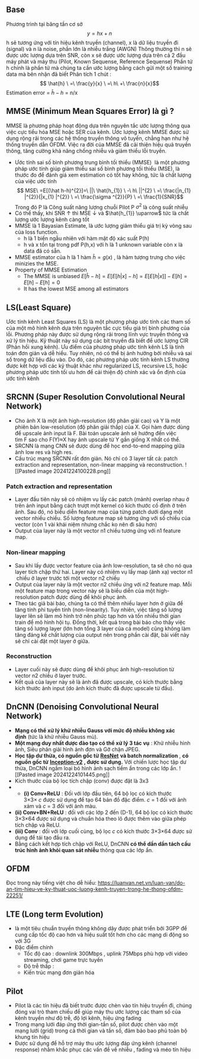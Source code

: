 ## Base
Phương trình tại băng tần cơ sở
$$y = hx + n$$
h sẽ tương ứng với tín hiệu kênh truyền (channel), x là dữ liệu truyền đi (signal) và n là noise, phần lớn là nhiễu trắng (AWGN) 
Thông thường thì n sẽ được ước lượng dựa trên SNR, còn x sẽ được ước lượng dựa trên cả 2 đầu máy phát và máy thu (Pilot, Known Sequense, Reference Sequense)
Phần tử h chính là phần tử mà chúng ta cần ước lượng bằng cách gửi một số training data mà bên nhận đã biết 
Phân tích 1 chút :
$$ \hat{h} \ =\ \frac{y}{x} \ =\ h\ +\ \frac{n}{x}$$
Estimation error = $\hat {h} - h$ = n/x
## MMSE (Minimum Mean Squares Error) là gì ?
MMSE là phương pháp hoạt động dựa trên nguyên tắc ước lượng thông qua việc cực tiểu hóa MSE hoặc SER của kênh. Ước lượng kênh MMSE được sử dụng rộng rãi trong các hệ
thống truyền thông vô tuyến, chẳng hạn như hệ thống truyền dẫn OFDM. Việc ra đời của MMSE đã cải thiện hiệu quả truyền thông, tăng cường khả năng chống nhiễu và giảm thiểu
lỗi truyền.
- Ước tính sai số bình phương trung bình tối thiểu (MMSE)  là một phương pháp ước tính giúp giảm thiểu sai số bình phương tối thiểu (MSE), là thước đo để đánh giá xem estimation có tốt hay không, tức là chất lượng của việc ước tính
$$ MSE\ =E[(\hat h-h)^{2}]=\ ||\ \hat{h_{1}} \ -\ h\ ||^{2} \ =\ \frac{|n_{1} |^{2}}{|x_{1} |^{2}} \ =\ \frac{\sigma ^{2}}{P} \ =\ \frac{1}{SNR}$$
	 Trong đó  P là Công suất năng lượng chuỗi Pilot P 
		$\sigma ^{2}$ là công suất nhiễu
- Có thể thấy, khi SNR $\uparrow$  thì MSE $\downarrow$ và $\hat{h_{1}} \uparrow$  tức là chất lượng ước lượng kênh càng tốt 
- MMSE là 1 Bayasian Estimate, là ước lượng giảm thiểu giá trị kỳ vòng sau của loss function.
	- h là 1 biến ngẫu nhiên với hàm mật độ xác suất P(h)
	- h và x tồn tại trong pdf P(h,x) với h là 1 unknown variable còn x là data đã có sẵn.
- MMSE estimator của h là 1 hàm $\hat h=g(x)$ , là hàm tượng trưng cho việc minizies the MSE.
- Property of MMSE Estimation
	- The MMSE is unbiased
	$E[\hat h-h]=E[E[h|x]-h] =E[E[h|x]]-E[h]=E[h]-E[h]=0$
	- It has the lowest MSE among all estimators
## LS(Least Square)
Ước tính kênh Least Squares (LS) là một phương pháp ước tính các tham số của một mô hình kênh dựa trên nguyên tắc cực tiểu giá trị bình phương của lỗi. Phương pháp này được sử dụng rộng rãi trong lĩnh vực truyền thông và xử lý tín hiệu. Kỹ thuật này sử dụng các bit truyền đã biết để ước lượng CIR (Phản hồi xung kênh). Ưu điểm của phương pháp ước tính
kênh LS là tính toán đơn giản và dễ hiểu. Tuy nhiên, nó có thể bị ảnh hưởng bởi nhiễu và sai số trong dữ liệu đầu vào. Do đó, các phương pháp ước tính kênh LS thường được kết hợp với các kỹ thuật khác như regularized LS, recursive LS, hoặc phương pháp ước tính tối ưu hơn để cải thiện độ chính xác và ổn định của ước tính kênh

## SRCNN (Super Resolution Convolutional Neural Network)

- Cho ảnh X là một ảnh high-resolution (độ phân giải cao) và Y là một phiên bản low-resolution (độ phân giải thấp) của X. Gọi hàm được dùng để upscale ảnh input là F. Bài toán upscale ảnh sẽ hướng đến việc tìm F sao cho F(Y)≈X hay ảnh upscale từ Y gần giống X nhất có thể.
- SRCNN là mạng CNN sẽ được dùng để học end-to-end mapping giữa ảnh low res và high res.
- Cấu trúc mạng SRCNN rất đơn giản. Nó chỉ có 3 layer tất cả: patch extraction and representation, non-linear mapping và reconstruction.
 ![[Pasted image 20241224100228.png]]
### Patch extraction and representation
- Layer đầu tiên này sẽ có nhiệm vụ lấy các patch (mảnh) overlap nhau ở trên ảnh input bằng cách trượt một kernel có kích thước cố định ở trên ảnh. Sau đó, nó biểu diễn feature map của từng patch dưới dạng một vector nhiều chiều. Số lượng feature map sẽ tương ứng với số chiều của vector (còn 1 vài khái niệm nhưng chắc ko nên đi sâu hơn) 
- Output của layer này là một vector n1​ chiều tương ứng với n1​ feature map.
### Non-linear mapping
- Sau khi lấy được vector feature của ảnh low-resolution, ta sẽ cho nó qua layer tích chập thứ hai. Layer này có nhiệm vụ lấy map (ánh xạ) vector n1​ chiều ở layer trước tới một vector n2​ chiều
- Output của layer này là một vector n2 chiều ứng với n2​ feature map. Mỗi một feature map trong vector này sẽ là biểu diễn của một high-resolution patch được dùng để khôi phục ảnh.
- Theo tác giả bài báo, chúng ta có thể thêm nhiều layer hơn ở giữa để tăng tính phi tuyến tính (non-linearity). Tuy nhiên, việc tăng số lượng layer lên sẽ làm mô hình trở nên phức tạp hơn và tốn nhiều thời gian train để mô hình hội tụ. Đồng thời, kết quả trong bài báo cho thấy việc tăng số lượng layer (lớn hơn tổng 3 layer của cả model) cũng không làm tăng đáng kể chất lượng của output nên trong phần cài đặt, bài viết này sẽ chỉ cài đặt một layer ở giữa.
### Reconstruction
- Layer cuối này sẽ được dùng để khôi phục ảnh high-resolution từ vector n2​ chiều ở layer trước.
- Kết quả của layer này sẽ là ảnh đã được upscale, có kích thước bằng kích thước ảnh input (do ảnh kích thước đã được upscale từ đầu).

## DnCNN (Denoising Convolutional Neural Network)
- **Mạng có thể xử lý khử nhiễu Gauss với mức độ nhiễu không xác định** (tức là khử nhiễu Gauss mù).
- **Một mạng duy nhất được đào tạo có thể xử lý 3 tác vụ** : Khử nhiễu hình ảnh, Siêu phân giải hình ảnh đơn và Gỡ chặn JPEG.
- **Học tập dư thừa, có nguồn gốc từ** [**ResNet**](https://towardsdatascience.com/review-resnet-winner-of-ilsvrc-2015-image-classification-localization-detection-e39402bfa5d8) **và batch normalization** , **có nguồn gốc từ** [**Inception-v2**](https://medium.com/@sh.tsang/review-batch-normalization-inception-v2-bn-inception-the-2nd-to-surpass-human-level-18e2d0f56651) **, được sử dụng.** Với chiến lược học tập dư thừa, DnCNN ngầm loại bỏ hình ảnh sạch tiềm ẩn trong các lớp ẩn.
![[Pasted image 20241224101445.png]]
- Kích thước của bộ lọc tích chập (conv) được đặt là 3x3
- - **(i) Conv+ReLU** : Đối với lớp đầu tiên, 64 bộ lọc có kích thước 3×3× _c_ được sử dụng để tạo 64 bản đồ đặc điểm. _c_ = 1 đối với ảnh xám và _c_ = 3 đối với ảnh màu.
- **(ii) Conv+BN+ReLU** : đối với các lớp 2 đến (D-1), 64 bộ lọc có kích thước 3×3×64 được sử dụng và chuẩn hóa theo lô được thêm vào giữa phép tích chập và ReLU.
- **(iii) Conv** : đối với lớp cuối cùng, bộ lọc _c_ có kích thước 3×3×64 được sử dụng để tái tạo đầu ra. 
-  Bằng cách kết hợp tích chập với ReLU, DnCNN **có thể dần dần tách cấu trúc hình ảnh khỏi quan sát nhiễu** thông qua các lớp ẩn.

## OFDM 

Đọc trong này tiếng việt cho dễ hiểu: https://luanvan.net.vn/luan-van/do-an-tim-hieu-ve-ky-thuat-uoc-luong-kenh-truyen-trong-he-thong-ofdm-22251/

## LTE (Long term Evolution)
- là một tiêu chuẩn truyền thông không dây được phát triển bởi 3GPP để cung cấp tốc độ cao hơn và hiệu suất tốt hơn cho các mạng di động so với 3G
- Đặc điểm chính
	- Tốc độ cao : downlink 300Mbps , uplink 75Mbps phù hợp với video streaming, chơi game trực tuyến
	- Độ trễ thấp :
	- Kiến trúc mạng đơn giản hóa 

## Pilot
- Pilot là các tín hiệu đã biết trước được chèn vào tín hiệu truyền đi,  chúng đóng vai trò tham chiếu để giúp máy thu ước lượng các tham số của kênh truyền như độ trễ, độ lợi kênh, hiệu ứng fading
- Trong mạng lưới đáp ứng thời gian-tần số, pilot được chèn vào một mạng lưới (grid) trong cả thời gian và tần số, đảm bảo bao phủ toàn bộ khung tín hiệu
- Được sử dụng để hỗ trợ máy thu ước lượng đáp ứng kênh (channel response) nhằm khắc phục các vấn đề về nhiễu , fading và méo tín hiệu

